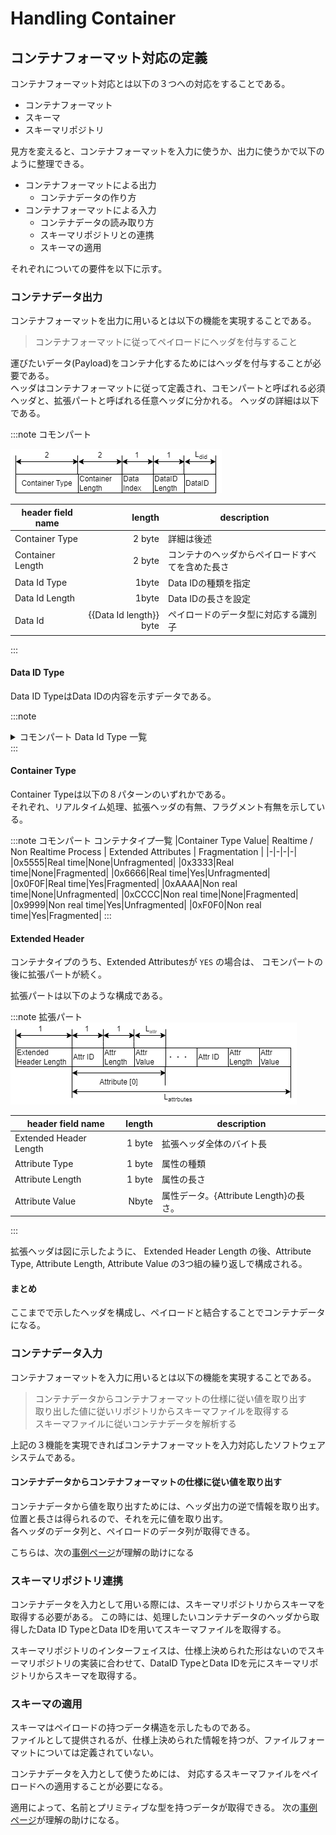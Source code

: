 # Handling Container

## コンテナフォーマット対応の定義

コンテナフォーマット対応とは以下の３つへの対応をすることである。

- コンテナフォーマット
- スキーマ
- スキーマリポジトリ

見方を変えると、コンテナフォーマットを入力に使うか、出力に使うかで以下のように整理できる。

- コンテナフォーマットによる出力
  - コンテナデータの作り方
- コンテナフォーマットによる入力
  - コンテナデータの読み取り方
  - スキーマリポジトリとの連携
  - スキーマの適用

それぞれについての要件を以下に示す。

### コンテナデータ出力

コンテナフォーマットを出力に用いるとは以下の機能を実現することである。

> コンテナフォーマットに従ってペイロードにヘッダを付与すること

運びたいデータ(Payload)をコンテナ化するためにはヘッダを付与することが必要である。  
ヘッダはコンテナフォーマットに従って定義され、コモンパートと呼ばれる必須ヘッダと、拡張パートと呼ばれる任意ヘッダに分かれる。
ヘッダの詳細は以下である。

:::note コモンパート

![コモンパート](common_part.drawio.png)

|header field name|length| description|
|-|-:|-|
|Container Type| 2 byte | 詳細は後述|
|Container Length| 2 byte| コンテナのヘッダからペイロードすべてを含めた長さ|
|Data Id Type| 1byte| Data IDの種類を指定 |
|Data Id Length| 1byte| Data IDの長さを設定 |
|Data Id| {{Data Id length}} byte| ペイロードのデータ型に対応する識別子| 
:::

#### Data ID Type

Data ID TypeはData IDの内容を示すデータである。

:::note 
<details>
<summary>
コモンパート Data Id Type 一覧
</summary>
<div>

|Field Value| Type of DataID |
|-|-|
|0x00|UUID|
|0x01|GTIN-8|
|0x02|GTIN-12|
|0x03|GTIN-13|
|0x04|GTIN-14|
|0x05|Bluetooth|
|0x06|Proprietary|
|0x07-0xFF|Reserved|

</div>
</details>
:::

#### Container Type
Container Typeは以下の８パターンのいずれかである。  
それぞれ、リアルタイム処理、拡張ヘッダの有無、フラグメント有無を示している。

:::note コモンパート コンテナタイプ一覧
|Container Type Value| Realtime / Non Realtime Process | Extended Attributes | Fragmentation |
|-|-|-|-|
|0x5555|Real time|None|Unfragmented|
|0x3333|Real time|None|Fragmented|
|0x6666|Real time|Yes|Unfragmented|
|0x0F0F|Real time|Yes|Fragmented|
|0xAAAA|Non real time|None|Unfragmented|
|0xCCCC|Non real time|None|Fragmented|
|0x9999|Non real time|Yes|Unfragmented|
|0xF0F0|Non real time|Yes|Fragmented|
:::


#### Extended Header
コンテナタイプのうち、Extended Attributesが `YES` の場合は、
コモンパートの後に拡張パートが続く。

拡張パートは以下のような構成である。  

:::note 拡張パート
![拡張パート](extend_part.drawio.png)

|header field name|length| description|
|-|-:|-|
|Extended Header Length| 1 byte | 拡張ヘッダ全体のバイト長 |
|Attribute Type| 1 byte | 属性の種類|
|Attribute Length| 1 byte | 属性の長さ |
|Attribute Value| Nbyte | 属性データ。{Attribute Length}の長さ。|
:::

拡張ヘッダは図に示したように、
Extended Header Length の後、Attribute Type, Attribute Length, Attribute Value の3つ組の繰り返しで構成される。

#### まとめ
ここまでで示したヘッダを構成し、ペイロードと結合することでコンテナデータになる。

### コンテナデータ入力

コンテナフォーマットを入力に用いるとは以下の機能を実現することである。

> コンテナデータからコンテナフォーマットの仕様に従い値を取り出す  
> 取り出した値に従いリポジトリからスキーマファイルを取得する  
> スキーマファイルに従いコンテナデータを解析する  

上記の３機能を実現できればコンテナフォーマットを入力対応したソフトウェアシステムである。

#### コンテナデータからコンテナフォーマットの仕様に従い値を取り出す  
コンテナデータから値を取り出すためには、ヘッダ出力の逆で情報を取り出す。  
位置と長さは得られるので、それを元に値を取り出す。  
各ヘッダのデータ列と、ペイロードのデータ列が取得できる。

こちらは、次の[事例ページ](./handling_guide/example)が理解の助けになる
 
### スキーマリポジトリ連携

コンテナデータを入力として用いる際には、スキーマリポジトリからスキーマを取得する必要がある。
この時には、処理したいコンテナデータのヘッダから取得したData ID TypeとData IDを用いてスキーマファイルを取得する。

スキーマリポジトリのインターフェイスは、仕様上決められた形はないのでスキーマリポジトリの実装に合わせて、DataID TypeとData IDを元にスキーマリポジトリからスキーマを取得する。

### スキーマの適用

スキーマはペイロードの持つデータ構造を示したものである。  
ファイルとして提供されるが、仕様上決められた情報を持つが、ファイルフォーマットについては定義されていない。  

コンテナデータを入力として使うためには、
対応するスキーマファイルをペイロードへの適用することが必要になる。

適用によって、名前とプリミティブな型を持つデータが取得できる。
次の[事例ページ](./handling_guide/example)が理解の助けになる。
